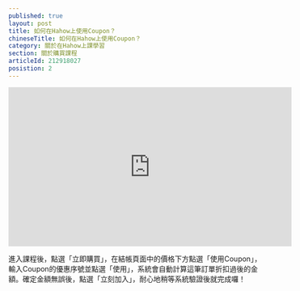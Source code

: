 ```yaml
---
published: true
layout: post
title: 如何在Hahow上使用Coupon？
chineseTitle: 如何在Hahow上使用Coupon？
category: 關於在Hahow上課學習
section: 關於購買課程
articleId: 212918027
posistion: 2
---
```

<iframe src="https://www.youtube.com/embed/4JmuLrMSPsI" width="560" height="315" frameborder="0" allowfullscreen=""></iframe>

進入課程後，點選「立即購買」，在結帳頁面中的價格下方點選「使用Coupon」，輸入Coupon的優惠序號並點選「使用」，系統會自動計算這筆訂單折扣過後的金額。確定金額無誤後，點選「立刻加入」，耐心地稍等系統驗證後就完成囉！
